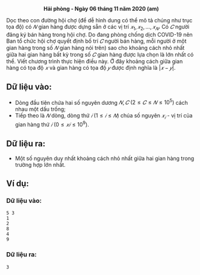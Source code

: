**<center>Hải phòng - Ngày 06 tháng 11 năm 2020 (am)</center>**

Dọc theo con đường hội chợ (để dễ hình dung có thể mô tả chúng như trục tọa độ) có $𝑁$ gian hàng được dựng sẵn ở các vị trí $𝑥_1, 𝑥_2, … , 𝑥_𝑁$. Có $𝐶$ người đăng ký bán hàng trong hội chợ. Do đang phòng chống dịch COVID-19 nên Ban tổ chức hội chợ quyết định bố trí $𝐶$ người bán hàng, mỗi người ở một gian hàng trong số $𝑁$ gian hàng nói trên) sao cho khoảng cách nhỏ nhất giữa hai gian hàng bất kỳ trong số $𝐶$ gian hàng được lựa chọn là lớn nhất có thể. Viết chương trình thực hiện điều này. Ở đây khoảng cách giữa gian hàng có tọa độ $𝑥$ và gian hàng có tọa độ $𝑦$ được định nghĩa là $|𝑥 − 𝑦|$.

## Dữ liệu vào:
- Dòng đầu tiên chứa hai số nguyên dương $𝑁, 𝐶\ (2 ≤ 𝐶 ≤ 𝑁 ≤ 10^5)$ cách nhau một dấu trống;
- Tiếp theo là $𝑁$ dòng, dòng thứ $𝑖\ (1 ≤ 𝑖 ≤ 𝑁)$ chúa số nguyên $𝑥_𝑖$ - vị trí của gian hàng thứ $𝑖\ (0 ≤ 𝑥𝑖 ≤ 10^9)$.

## Dữ liệu ra:
- Một số nguyên duy nhất khoảng cách nhỏ nhất giữa hai gian hàng trong trường hợp lớn nhất.

## Ví dụ:
### Dữ liệu vào:
```
5 3
1
2
8
4
9
```

### Dữ liệu ra:
```
3
```